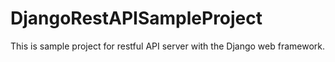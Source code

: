 # DjangoRestAPISampleProject
This is sample project for restful API server with the Django web framework.
